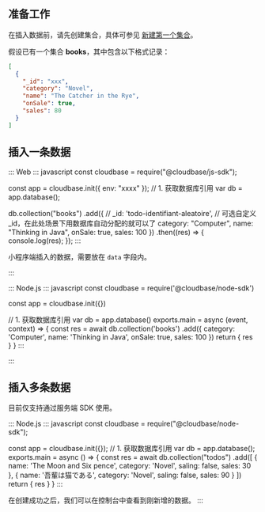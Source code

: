 ## 准备工作

在插入数据前，请先创建集合，具体可参见 [新建第一个集合](https://cloud.tencent.com/document/product/876/19363#.E6.96.B0.E5.BB.BA.E7.AC.AC.E4.B8.80.E4.B8.AA.E9.9B.86.E5.90.88)。

假设已有一个集合 **books**，其中包含以下格式记录：

```json
[
  {
    "_id": "xxx",
    "category": "Novel",
    "name": "The Catcher in the Rye",
    "onSale": true,
    "sales": 80
  }
]
```

## 插入一条数据

<dx-tabs>
::: Web
<dx-codeblock>
:::  javascript
const cloudbase = require("@cloudbase/js-sdk");

const app = cloudbase.init({
  env: "xxxx"
});
// 1. 获取数据库引用
var db = app.database();

db.collection("books")
  .add({
    // _id: 'todo-identifiant-aleatoire', // 可选自定义 _id，在此处场景下用数据库自动分配的就可以了
    category: "Computer",
    name: "Thinking in Java",
    onSale: true,
    sales: 100
  })
  .then((res) => {
    console.log(res);
  });
:::
</dx-codeblock>

小程序端插入的数据，需要放在 `data` 字段内。

:::

::: Node.js
<dx-codeblock>
:::  javascript
const cloudbase = require('@cloudbase/node-sdk')

const app = cloudbase.init({})

// 1. 获取数据库引用
var db = app.database()
exports.main = async (event, context) => {
  const res = await db.collection('books')
    .add({
      category: 'Computer',
      name: 'Thinking in Java',
      onSale: true,
      sales: 100
    })
  return {
    res
  }
}
:::
</dx-codeblock>

:::
</dx-tabs>

## 插入多条数据

目前仅支持通过服务端 SDK 使用。

<dx-tabs>
::: Node.js
<dx-codeblock>
:::  javascript
const cloudbase = require("@cloudbase/node-sdk");

const app = cloudbase.init({});
// 1. 获取数据库引用
var db = app.database();
exports.main = async () => {
  const res = await db.collection("todos")
    .add([
      {
        name: 'The Moon and Six pence',
        category: 'Novel',
        saling: false,
        sales: 30
      },
      {
        name: '吾輩は猫である',
        category: 'Novel',
        saling: false,
        sales: 90
      }
    ])
  return {
    res
  }
}
:::
</dx-codeblock>

在创建成功之后，我们可以在控制台中查看到刚新增的数据。
:::
</dx-tabs>



